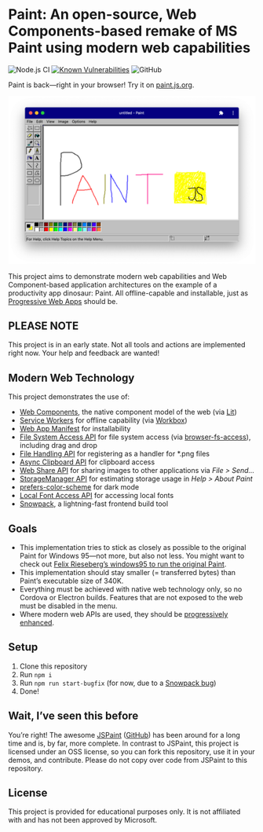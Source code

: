 # Paint: An open-source, Web Components-based remake of MS Paint using modern web capabilities

![Node.js CI](https://github.com/christianliebel/paint/workflows/Node.js%20CI/badge.svg)
[![Known Vulnerabilities](https://snyk.io/test/github/christianliebel/paint/badge.svg?targetFile=package.json)](https://snyk.io/test/github/christianliebel/paint?targetFile=package.json)
![GitHub](https://img.shields.io/github/license/christianliebel/paint)

Paint is back—right in your browser! Try it on [paint.js.org](https://paint.js.org).

![Paint](docs/screenshot.png)

This project aims to demonstrate modern web capabilities and Web Component-based application architectures on the example of a productivity app dinosaur: Paint.
All offline-capable and installable, just as [Progressive Web Apps](https://web.dev/progressive-web-apps/) should be.

## PLEASE NOTE

This project is in an early state. Not all tools and actions are implemented right now. Your help and feedback are wanted!

## Modern Web Technology

This project demonstrates the use of:

- [Web Components](https://www.webcomponents.org/introduction), the native component model of the web (via [Lit](https://lit.dev/))
- [Service Workers](https://developers.google.com/web/fundamentals/primers/service-workers) for offline capability (via [Workbox](https://developers.google.com/web/tools/workbox))
- [Web App Manifest](https://github.com/w3c/manifest) for installability
- [File System Access API](https://web.dev/file-system-access/) for file system access (via [browser-fs-access](https://github.com/GoogleChromeLabs/browser-fs-access)), including drag and drop
- [File Handling API](https://web.dev/file-handling/) for registering as a handler for \*.png files
- [Async Clipboard API](https://web.dev/image-support-for-async-clipboard/) for clipboard access
- [Web Share API](https://web.dev/web-share/#sharing-files) for sharing images to other applications via _File > Send…_
- [StorageManager API](https://web.dev/storage-for-the-web/#check) for estimating storage usage in _Help > About Paint_
- [prefers-color-scheme](https://web.dev/prefers-color-scheme/) for dark mode
- [Local Font Access API](https://web.dev/local-fonts/) for accessing local fonts
- [Snowpack](https://www.snowpack.dev/), a lightning-fast frontend build tool

## Goals

- This implementation tries to stick as closely as possible to the original Paint for Windows 95—not more, but also not less. You might want to check out [Felix Rieseberg’s windows95 to run the original Paint](https://github.com/felixrieseberg/windows95).
- This implementation should stay smaller (= transferred bytes) than Paint’s executable size of 340K.
- Everything must be achieved with native web technology only, so no Cordova or Electron builds. Features that are not exposed to the web must be disabled in the menu.
- Where modern web APIs are used, they should be [progressively enhanced](https://web.dev/progressively-enhance-your-pwa/).

## Setup

1. Clone this repository
2. Run `npm i`
3. Run `npm run start-bugfix` (for now, due to a [Snowpack bug](https://github.com/christianliebel/paint/issues/313))
4. Done!

## Wait, I’ve seen this before

You’re right! The awesome [JSPaint](https://jspaint.app/) ([GitHub](https://github.com/1j01/jspaint)) has been around for a long time and is, by far, more complete.
In contrast to JSPaint, this project is licensed under an OSS license, so you can fork this repository, use it in your demos, and contribute.
Please do not copy over code from JSPaint to this repository.

## License

This project is provided for educational purposes only.
It is not affiliated with and has not been approved by Microsoft.
